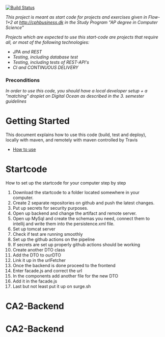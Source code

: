 [![Build Status](https://travis-ci.org/dat3startcode/rest-jpa-devops-startcode.svg?branch=master)](https://travis-ci.org/dat3startcode/rest-jpa-devops-startcode)

*This project is meant as start code for projects and exercises given in Flow-1+2 at http://cphbusiness.dk in the Study Program "AP degree in Computer Science"*

*Projects which are expected to use this start-code are projects that require all, or most of the following technologies:*
 - *JPA and REST*
- *Testing, including database test*
- *Testing, including tests of REST-API's*
- *CI and CONTINUOUS DELIVERY*

### Preconditions
*In order to use this code, you should have a local developer setup + a "matching" droplet on Digital Ocean as described in the 3. semester guidelines* 
# Getting Started

This document explains how to use this code (build, test and deploy), locally with maven, and remotely with maven controlled by Travis
 - [How to use](https://docs.google.com/document/d/1K6s6Tt65bzB8bCSE_NUE8alJrLRNTKCwax3GEm4OjOE/edit?usp=sharing)
# Startcode

How to set up the startcode for your computer step by step

1.	Download the startcode to a folder located somewhere in your computer.
2.	Create 2 separate repositories on github and push the latest changes.
3.	Put up secrets for security purposes.
4.	Open up backend and change the artifact and remote server.
5.	Open up MySql and create the schemas you need, connect them to intellij and write them into the persistence.xml file.
6.	Set up tomcat server
7.	Check if test are running smoothly
8.	Set up the github actions on the pipeline
9.	If secrets are set up properly github actions should be working
10.	Create another DTO class
11.	Add the DTO to ourDTO
12.	Link it up in the urlFetcher
13.	Once the backend is done proceed to the frontend
14.	Enter facade.js and correct the url
15.	In the components add another file for the new DTO
16.	Add it in the facade.js
17.	Last but not least put it up on surge.sh


 

# CA2-Backend
# CA2-Backend

